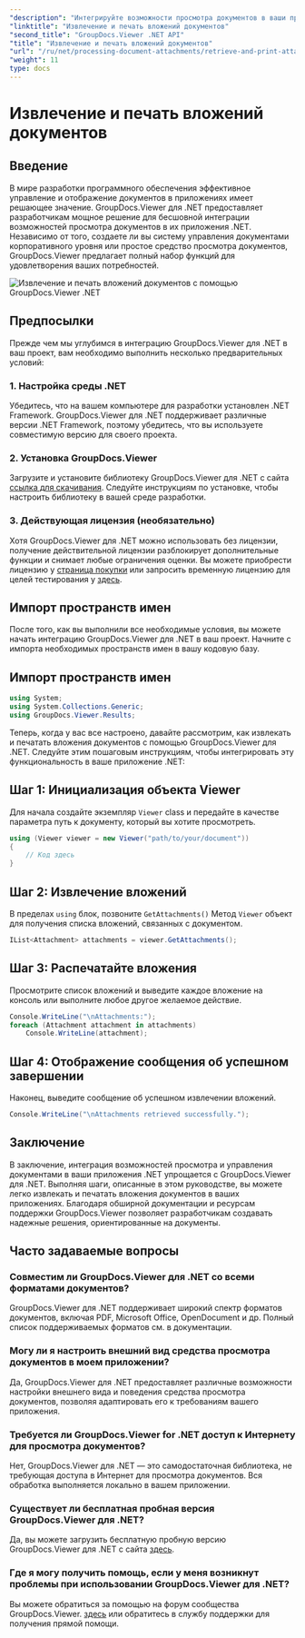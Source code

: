 ```yaml
---
"description": "Интегрируйте возможности просмотра документов в ваши приложения .NET с помощью GroupDocs.Viewer для .NET. Извлекайте и распечатывайте вложения документов без усилий."
"linktitle": "Извлечение и печать вложений документов"
"second_title": "GroupDocs.Viewer .NET API"
"title": "Извлечение и печать вложений документов"
"url": "/ru/net/processing-document-attachments/retrieve-and-print-attachments/"
"weight": 11
type: docs
---
```

# Извлечение и печать вложений документов

## Введение
В мире разработки программного обеспечения эффективное управление и отображение документов в приложениях имеет решающее значение. GroupDocs.Viewer для .NET предоставляет разработчикам мощное решение для бесшовной интеграции возможностей просмотра документов в их приложения .NET. Независимо от того, создаете ли вы систему управления документами корпоративного уровня или простое средство просмотра документов, GroupDocs.Viewer предлагает полный набор функций для удовлетворения ваших потребностей.

![Извлечение и печать вложений документов с помощью GroupDocs.Viewer .NET](/viewer/processing-document-attachments/retrieve-and-print-document-attachments.png)

## Предпосылки
Прежде чем мы углубимся в интеграцию GroupDocs.Viewer для .NET в ваш проект, вам необходимо выполнить несколько предварительных условий:
### 1. Настройка среды .NET
Убедитесь, что на вашем компьютере для разработки установлен .NET Framework. GroupDocs.Viewer для .NET поддерживает различные версии .NET Framework, поэтому убедитесь, что вы используете совместимую версию для своего проекта.
### 2. Установка GroupDocs.Viewer
Загрузите и установите библиотеку GroupDocs.Viewer для .NET с сайта [ссылка для скачивания](https://releases.groupdocs.com/viewer/net/). Следуйте инструкциям по установке, чтобы настроить библиотеку в вашей среде разработки.
### 3. Действующая лицензия (необязательно)
Хотя GroupDocs.Viewer для .NET можно использовать без лицензии, получение действительной лицензии разблокирует дополнительные функции и снимает любые ограничения оценки. Вы можете приобрести лицензию у [страница покупки](https://purchase.groupdocs.com/buy) или запросить временную лицензию для целей тестирования у [здесь](https://purchase.groupdocs.com/temporary-license/).

## Импорт пространств имен
После того, как вы выполнили все необходимые условия, вы можете начать интеграцию GroupDocs.Viewer для .NET в ваш проект. Начните с импорта необходимых пространств имен в вашу кодовую базу.
## Импорт пространств имен
```csharp
using System;
using System.Collections.Generic;
using GroupDocs.Viewer.Results;
```

Теперь, когда у вас все настроено, давайте рассмотрим, как извлекать и печатать вложения документов с помощью GroupDocs.Viewer для .NET. Следуйте этим пошаговым инструкциям, чтобы интегрировать эту функциональность в ваше приложение .NET:
## Шаг 1: Инициализация объекта Viewer
Для начала создайте экземпляр `Viewer` class и передайте в качестве параметра путь к документу, который вы хотите просмотреть.
```csharp
using (Viewer viewer = new Viewer("path/to/your/document"))
{
    // Код здесь
}
```
## Шаг 2: Извлечение вложений
В пределах `using` блок, позвоните `GetAttachments()` Метод `Viewer` объект для получения списка вложений, связанных с документом.
```csharp
IList<Attachment> attachments = viewer.GetAttachments();
```
## Шаг 3: Распечатайте вложения
Просмотрите список вложений и выведите каждое вложение на консоль или выполните любое другое желаемое действие.
```csharp
Console.WriteLine("\nAttachments:");
foreach (Attachment attachment in attachments)
    Console.WriteLine(attachment);
```
## Шаг 4: Отображение сообщения об успешном завершении
Наконец, выведите сообщение об успешном извлечении вложений.
```csharp
Console.WriteLine("\nAttachments retrieved successfully.");
```

## Заключение
В заключение, интеграция возможностей просмотра и управления документами в ваши приложения .NET упрощается с GroupDocs.Viewer для .NET. Выполняя шаги, описанные в этом руководстве, вы можете легко извлекать и печатать вложения документов в ваших приложениях. Благодаря обширной документации и ресурсам поддержки GroupDocs.Viewer позволяет разработчикам создавать надежные решения, ориентированные на документы.
## Часто задаваемые вопросы
### Совместим ли GroupDocs.Viewer для .NET со всеми форматами документов?
GroupDocs.Viewer для .NET поддерживает широкий спектр форматов документов, включая PDF, Microsoft Office, OpenDocument и др. Полный список поддерживаемых форматов см. в документации.
### Могу ли я настроить внешний вид средства просмотра документов в моем приложении?
Да, GroupDocs.Viewer для .NET предоставляет различные возможности настройки внешнего вида и поведения средства просмотра документов, позволяя адаптировать его к требованиям вашего приложения.
### Требуется ли GroupDocs.Viewer for .NET доступ к Интернету для просмотра документов?
Нет, GroupDocs.Viewer для .NET — это самодостаточная библиотека, не требующая доступа в Интернет для просмотра документов. Вся обработка выполняется локально в вашем приложении.
### Существует ли бесплатная пробная версия GroupDocs.Viewer для .NET?
Да, вы можете загрузить бесплатную пробную версию GroupDocs.Viewer для .NET с сайта [здесь](https://releases.groupdocs.com/).
### Где я могу получить помощь, если у меня возникнут проблемы при использовании GroupDocs.Viewer для .NET?
Вы можете обратиться за помощью на форум сообщества GroupDocs.Viewer. [здесь](https://forum.groupdocs.com/c/viewer/9) или обратитесь в службу поддержки для получения прямой помощи.